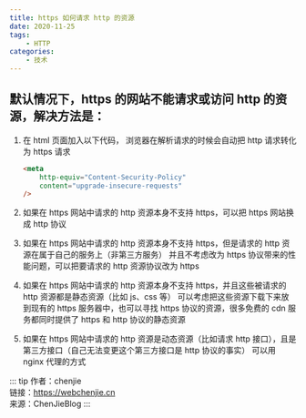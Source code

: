 ```yaml
---
title: https 如何请求 http 的资源
date: 2020-11-25
tags:
    - HTTP
categories:
    - 技术
---
```


## 默认情况下，https 的网站不能请求或访问 http 的资源，解决方法是：

1. 在 html 页面加入以下代码， 浏览器在解析请求的时候会自动把 http 请求转化为 https 请求

    ```html
    <meta
        http-equiv="Content-Security-Policy"
        content="upgrade-insecure-requests"
    />
    ```

2. 如果在 https 网站中请求的 http 资源本身不支持 https，可以把 https 网站换成 http 协议

3. 如果在 https 网站中请求的 http 资源本身不支持 https，但是请求的 http 资源在属于自己的服务上（非第三方服务）
   并且不考虑改为 https 协议带来的性能问题，可以把要请求的 http 资源协议改为 https

4. 如果在 https 网站中请求的 http 资源本身不支持 https，并且这些被请求的 http 资源都是静态资源（比如 js、css 等）
   可以考虑把这些资源下载下来放到现有的 https 服务器中，也可以寻找 https 协议的资源，很多免费的 cdn 服务都同时提供了 https 和 http 协议的静态资源

5. 如果在 https 网站中请求的 http 资源是动态资源（比如请求 http 接口），且是第三方接口（自己无法变更这个第三方接口是 http 协议的事实）
   可以用 nginx 代理的方式

::: tip
作者：chenjie <br>
链接：https://webchenjie.cn <br>
来源：ChenJieBlog
:::
